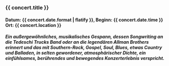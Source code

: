 ### {{ concert.title }}
#### Datum: {{ concert.date.format | flatify }}, Beginn: {{ concert.date.time }}<br>Ort: {{ concert.location }}

##### Ein außergewöhnliches, musikalisches Gespann, dessen Songwriting an die Tedeschi Trucks Band oder an die legendären Allman Brothers erinnert und das mit Southern-Rock, Gospel, Soul, Blues, etwas Country und Balladen, in selten gewordener, atmosphärischer Dichte, ein einfühlsames, berührendes und bewegendes Konzerterlebnis verspricht.